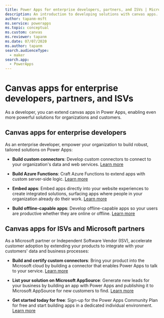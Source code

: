 ```yaml
---
title: Power Apps for enterprise developers, partners, and ISVs | Microsoft Docs
description: An introduction to developing solutions with canvas apps.
author: tapanm-msft
ms.service: powerapps
ms.topic: conceptual
ms.custom: canvas
ms.reviewer: tapanm
ms.date: 07/07/2020
ms.author: tapanm
search.audienceType: 
  - maker
search.app: 
  - PowerApps
---
```


# Canvas apps for enterprise developers, partners, and ISVs

As a developer, you can extend canvas apps in Power Apps, enabling even more powerful solutions for organizations and customers.

## Canvas apps for enterprise developers

As an enterprise developer, empower your organization to build robust, tailored solutions on Power Apps:

- **Build custom connectors**: Develop custom connectors to connect to your organization's data and web services. [Learn more](https://docs.microsoft.com/connectors/custom-connectors/)

- **Build Azure Functions**: Craft Azure Functions to extend apps with custom server-side logic. [Learn more](https://docs.microsoft.com/azure/azure-functions/app-service-export-api-to-powerapps-and-flow)

- **Embed apps**: Embed apps directly into your website experiences to create integrated solutions, surfacing apps where people in your organization already do their work. [Learn more](embed-apps-dev.md)

- **Build offline-capable apps**: Develop offline-capable apps so your users are productive whether they are online or offline. [Learn more](offline-apps.md)

## Canvas apps for ISVs and Microsoft partners

As a Microsoft partner or Independent Software Vendor (ISV), accelerate customer adoption by extending your products to integrate with your customers' data and business processes:

- **Build and certify custom connectors**: Bring your product into the Microsoft cloud by building a connector that enables Power Apps to talk to your service. [Learn more](https://docs.microsoft.com/connectors/custom-connectors/submit-certification)

- **List your solution on Microsoft AppSource**: Generate new leads for your business by building an app with Power Apps and publishing it to Microsoft AppSource for new customers to find. [Learn more](../../developer/common-data-service/publish-app-appsource.md)

- **Get started today for free**: Sign-up for the Power Apps Community Plan for free and start building apps in a dedicated individual environment. [Learn more](../dev-community-plan.md)
